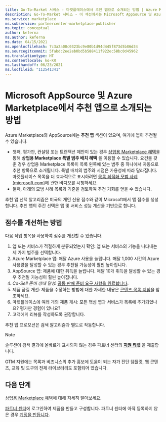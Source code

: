 ```yaml
---
title: Go-To-Market 서비스 - 마켓플레이스에서 추천 앱으로 소개되는 방법 | Azure Marketplace
description: Go-To-Market 서비스 - 이 섹션에서는 Microsoft AppSource 및 Azure Marketplace에서 추천 앱 목록에 소개되는 방법에 대해 설명합니다.
ms.service: marketplace
ms.subservice: partnercenter-marketplace-publisher
ms.topic: conceptual
author: keferna
ms.author: keferna
ms.date: 04/15/2021
ms.openlocfilehash: 7c3a2a00c0323bc9e80b1d94d445f873d5b86d34
ms.sourcegitcommit: 5fabdc2ee2eb0bd5b588411f922ec58bc0d45962
ms.translationtype: HT
ms.contentlocale: ko-KR
ms.lasthandoff: 06/23/2021
ms.locfileid: "112541341"
---
```

# <a name="how-to-get-featured-in-microsoft-appsource-and-azure-marketplace"></a>Microsoft AppSource 및 Azure Marketplace에서 추천 앱으로 소개되는 방법

Azure Marketplace와 AppSource에는 **추천 앱** 섹션이 있으며, 여기에 앱이 추천될 수 있습니다.

* 첫째, 평가판, 컨설팅 또는 트랜잭션 제안이 있는 경우 [상업용 Marketplace 혜택](./gtm-your-marketplace-benefits.md)을 통해 **상업용 Marketplace 특별 범주 배치 혜택** 을 이용할 수 있습니다. 요건을 갖춘 경우 상업용 Marketplace 목록이 목록 왼쪽에 있는 범주 중 하나에서 자동으로 추천 항목으로 소개됩니다. 특별 배치의 범주와 시점은 가용성에 따라 달라집니다. 마켓플레이스 목록을 더 효과적으로 표시하려면 [목록 최적화 모범 사례(microsoft.com)](https://partner.microsoft.com/asset/detail/best-practices-for-optimizing-your-listing-mp4)에 관한 비디오를 시청하세요.
* 둘째, 아래의 모범 사례 목록과 기준을 검토하여 추천 기회를 얻을 수 있습니다.

추천 앱 선택 알고리즘은 미국의 개인 신용 점수와 같이 Microsoft에서 앱 점수를 생성합니다.  추천 앱의 주간 선택은 앱 및 서비스 성능 계산을 기반으로 합니다.

## <a name="steps-to-improve-your-score"></a>점수를 개선하는 방법

다음 작업 항목을 사용하여 점수를 개선할 수 있습니다.

1. 앱 또는 서비스가 적절하게 분류되었는지 확인: 앱 또는 서비스의 기능을 나타내는 세 가지 범주를 선택합니다.
2. Azure Marketplace 앱: 매달 Azure 사용을 늘립니다. 매달 1,000 시간의 Azure 사용량을 달성할 수 있는 경우 추천될 가능성이 훨씬 높아집니다.
3. AppSource 앱: 제품에 대한 취득을 늘립니다. 매달 10개 취득을 달성할 수 있는 경우 추천될 가능성이 훨씬 높아집니다.
4. *Co-Sell 준비 상태 달성*: [공동 판매 준비 요구 사항을 완료합니다](/legal/marketplace/certification-policies#3000-requirements-for-co-sell-status).
5. 제품 품질 개선: 제품을 수정하는 방법에 대한 자세한 내용은 [콘텐츠 목록 지침](marketplace-criteria-content-validation.md)을 참조하세요.
6. 마켓플레이스에 여러 개의 제품 게시: 모든 핵심 앱과 서비스가 목록에 추가되었나요? 평가판 경험이 있나요?
7. 고객에게 리뷰를 작성하도록 권장합니다.

추천 앱 프로모션은 검색 알고리즘과 별도로 작동합니다.

>[!Note]
>솔루션이 검색 결과에 올바르게 표시되지 않는 경우 파트너 센터의 **[지원 티켓](https://go.microsoft.com/fwlink/?linkid=2165533)** 을 제출합니다.

GTM 지원에는 목록과 비즈니스의 추가 홍보에 도움이 되는 자가 진단 템플릿, 웹 콘텐츠, 교육 및 도구의 전체 라이브러리도 포함되어 있습니다.

## <a name="next-steps"></a>다음 단계

[상업용 Marketplace 혜택](gtm-your-marketplace-benefits.md)에 대해 자세히 알아보세요.

[파트너 센터](https://go.microsoft.com/fwlink/?linkid=2165290)에 로그인하여 제품을 만들고 구성합니다. 파트너 센터에 아직 등록하지 않은 경우 [계정을 만듭니다](create-account.md).
